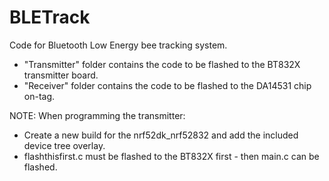 # BLETrack
Code for Bluetooth Low Energy bee tracking system.

+ "Transmitter" folder contains the code to be flashed to the BT832X transmitter board.
+ "Receiver" folder contains the code to be flashed to the DA14531 chip on-tag.

NOTE: When programming the transmitter:
+ Create a new build for the nrf52dk_nrf52832 and add the included device tree overlay.
+ flashthisfirst.c must be flashed to the BT832X first - then main.c can be flashed. 
